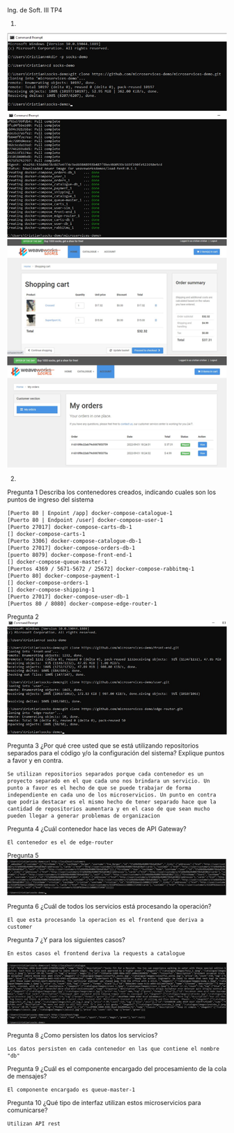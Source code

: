 Ing. de Soft. III
TP4

1)

<img src= "Imagenes TP4/1.1.jpg">

<img src= "Imagenes TP4/1.2.jpg">

<img src= "Imagenes TP4/1.3.jpg">

<img src= "Imagenes TP4/1.4.jpg">

2)

Pregunta 1
    Describa los contenedores creados, indicando cuales son los puntos de ingreso del sistema

    [Puerto 80 | Enpoint /app] docker-compose-catalogue-1
    [Puerto 80 | Endpoint /user] docker-compose-user-1
    [Puerto 27017] docker-compose-carts-db-1
    [] docker-compose-carts-1
    [Puerto 3306] docker-compose-catalogue-db-1
    [Puerto 27017] docker-compose-orders-db-1
    [puerto 8079] docker-compose-front-end-1
    [] docker-compose-queue-master-1
    [Puertos 4369 / 5671-5672 / 25672] docker-compose-rabbitmq-1
    [Puerto 80] docker-compose-payment-1
    [] docker-compose-orders-1
    [] docker-compose-shipping-1
    [Puerto 27017] docker-compose-user-db-1
    [Puertos 80 / 8080] docker-compose-edge-router-1

Pregunta 2
<img src= "Imagenes TP4/2.jpg">

Pregunta 3
    ¿Por qué cree usted que se está utilizando repositorios separados para el código y/o la configuración del sistema? Explique puntos a favor y en contra.

    Se utilizan repositorios separados porque cada contenedor es un proyecto separado en el que cada uno nos brindara un servicio. Un punto a favor es el hecho de que se puede trabajar de forma independiente en cada uno de los microservicios. Un punto en contra que podria destacar es el mismo hecho de tener separado hace que la cantidad de repositorios aumentara y en el caso de que sean mucho pueden llegar a generar problemas de organizacion

Pregunta 4
    ¿Cuál contenedor hace las veces de API Gateway?
    
    El contenedor es el de edge-router

Pregunta 5
<img src= "Imagenes TP4/2.5.jpg">

Pregunta 6
    ¿Cuál de todos los servicios está procesando la operación?

    El que esta procesando la operacion es el frontend que deriva a customer

Pregunta 7
    ¿Y para los siguientes casos?

    En estos casos el frontend deriva la requests a catalogue
<img src= "Imagenes TP4/2.7.jpg">

Pregunta 8
    ¿Como persisten los datos los servicios?
    
    Los datos persisten en cada contenedor en las que contiene el nombre "db"

Pregunta 9
    ¿Cuál es el componente encargado del procesamiento de la cola de mensajes?

    El componente encargado es queue-master-1

Pregunta 10
    ¿Qué tipo de interfaz utilizan estos microservicios para comunicarse?

    Utilizan API rest